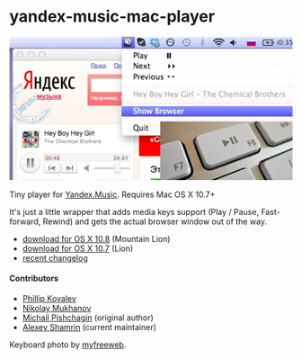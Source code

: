 # yandex-music-mac-player

![yamusicapp3](yamusicapp3.jpg)

Tiny player for [Yandex.Music](http://music.yandex.ru/). Requires Mac OS X 10.7+

It's just a little wrapper that adds media keys support (Play / Pause, Fast-forward, Rewind) and gets the actual browser window out of the way.

* [download for OS X 10.8][10.8] (Mountain Lion)
* [download for OS X 10.7][10.7] (Lion)
* [recent changelog][changelog]

[10.7]: http://s3.amazonaws.com/YandexMusicMacPlayer/YandexMusicMacPlayer-v0.2.0-10.7.dmg
[10.8]: http://s3.amazonaws.com/YandexMusicMacPlayer/YandexMusicMacPlayer-v0.2.0-10.8.dmg
[changelog]: https://github.com/mblsha/yandex-music-mac-player/compare/v0.1.0...v0.2.0

#### Contributors

* [Phillip Kovalev](https://github.com/kaero)
* [Nikolay Mukhanov](https://github.com/mukhanov)
* [Michail Pishchagin](https://github.com/mblsha) (original author)
* [Alexey Shamrin](https://github.com/shamrin) (current maintainer)

Keyboard photo by [myfreeweb](http://www.flickr.com/photos/lol2fast4u/5036570278/).
